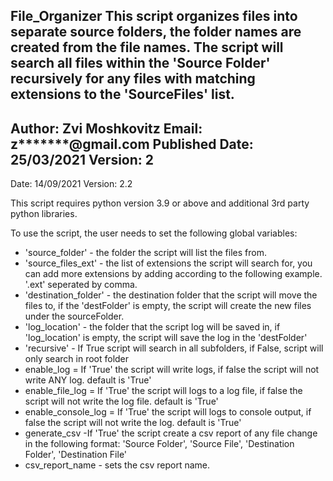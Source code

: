 File_Organizer
This script organizes files into separate source folders,
the folder names are created from the file names.
The script will search all files within the 'Source Folder' recursively for any files with matching extensions
to the 'SourceFiles' list.
---------------------------------------------------------------------------------------------------------------
Author: Zvi Moshkovitz
Email: z*******@gmail.com
Published Date: 25/03/2021 Version: 2
---------------------------------------------------------------------------------------------------------------
Date: 14/09/2021 Version: 2.2

This script requires python version 3.9 or above and additional 3rd party python libraries.

To use the script, the user needs to set the following global variables:
* 'source_folder' - the folder the script will list the files from.
* 'source_files_ext' - the list of extensions the script will search for,
you can add more extensions by adding according to the following example.
'.ext' seperated by comma.
* 'destination_folder' - the destination folder that the script will move the files to, if the 'destFolder' is empty,
the script will create the new files under the sourceFolder.
* 'log_location' - the folder that the script log will be saved in, if 'log_location' is empty,
the script will save the log in the 'destFolder'
* 'recursive' - If True script will search in all subfolders, if False, script will only search in root folder
* enable_log = If 'True' the script will write logs, if false the script will not write ANY log. default is 'True'
* enable_file_log = If 'True' the script will logs to a log file, if false the script will not write the log file.
default is 'True'
* enable_console_log = If 'True' the script will logs to console output, if false the script will not write the log.
default is 'True'
* generate_csv -If 'True' the script create a csv report of any file change in the following format:
'Source Folder', 'Source File', 'Destination Folder', 'Destination File'
* csv_report_name - sets the csv report name.
